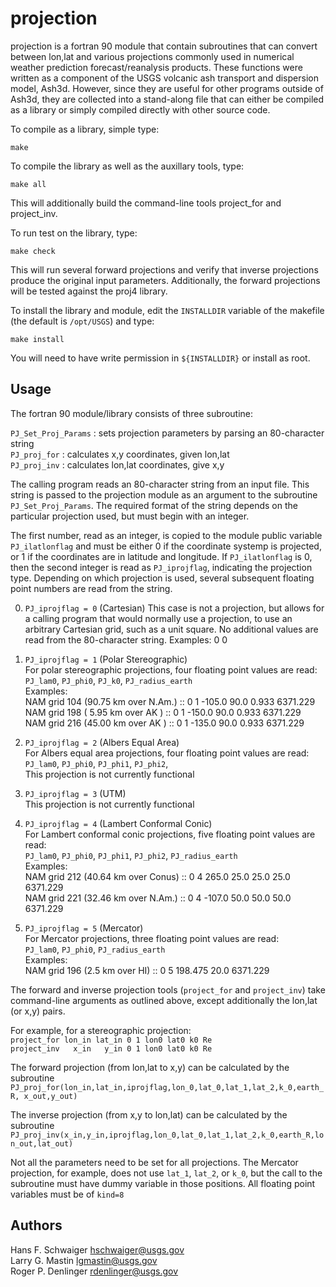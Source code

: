 projection
==========

projection is a fortran 90 module that contain subroutines that can convert
between lon,lat and various projections commonly used in numerical weather
prediction forecast/reanalysis products.
These functions were written as a component of the USGS volcanic ash
transport and dispersion model, Ash3d.  However, since they are useful for
other programs outside of Ash3d, they are collected into a stand-along file
that can either be compiled as a library or simply compiled directly with
other source code.

To compile as a library, simple type:

  `make`

To compile the library as well as the auxillary tools, type:

  `make all`

This will additionally build the command-line tools project\_for and project\_inv.

To run test on the library, type:

  `make check`

This will run several forward projections and verify that inverse projections
produce the original input parameters.  Additionally, the forward projections
will be tested against the proj4 library.

To install the library and module, edit the `INSTALLDIR` variable of the makefile
(the default is `/opt/USGS`) and type:

  `make install`

You will need to have write permission in `${INSTALLDIR}` or install as root.


Usage
-----

The fortran 90 module/library consists of three subroutine:

 `PJ_Set_Proj_Params` : sets projection parameters by parsing an 80-character string  
 `PJ_proj_for`        : calculates x,y coordinates, given lon,lat  
 `PJ_proj_inv`        : calculates lon,lat coordinates, give x,y  

The calling program reads an 80-character string from an input file.  This
string is passed to the projection module as an argument to the subroutine
`PJ_Set_Proj_Params`.  The required format of the string depends on the particular
projection used, but must begin with an integer.

The first number, read as an integer, is copied to the module public variable
`PJ_ilatlonflag` and must be either 0 if the coordinate systemp is projected, or
1 if the coordinates are in latitude and longitude.  If `PJ_ilatlonflag` is 0,
then the second integer is read as `PJ_iprojflag`, indicating the projection type.
Depending on which projection is used, several subsequent floating point numbers
are read from the string.

0. `PJ_iprojflag = 0` (Cartesian)
This case is not a projection, but allows for a calling program that would normally
use a projection, to use an arbitrary Cartesian grid, such as a unit square.
No additional values are read from the 80-character string.
   Examples:
    0 0

1. `PJ_iprojflag = 1` (Polar Stereographic)  
For polar stereographic projections, four floating point values are read:  
`PJ_lam0`, `PJ_phi0`, `PJ_k0`, `PJ_radius_earth`  
   Examples:  
    NAM grid 104 (90.75 km over N.Am.) :: 0 1 -105.0 90.0 0.933 6371.229  
    NAM grid 198 ( 5.95 km over AK   ) :: 0 1 -150.0 90.0 0.933 6371.229  
    NAM grid 216 (45.00 km over AK   ) :: 0 1 -135.0 90.0 0.933 6371.229  

2. `PJ_iprojflag = 2` (Albers Equal Area)  
   For Albers equal area projections, four floating point values are read:  
        `PJ_lam0`, 
        `PJ_phi0`, 
        `PJ_phi1`, 
        `PJ_phi2`,  
   This projection is not currently functional

3. `PJ_iprojflag = 3` (UTM)  
   This projection is not currently functional

4. `PJ_iprojflag = 4` (Lambert Conformal Conic)  
   For Lambert conformal conic projections, five floating point values are read:  
        `PJ_lam0`, 
        `PJ_phi0`, 
        `PJ_phi1`,
        `PJ_phi2`, 
        `PJ_radius_earth`  
   Examples:  
    NAM grid 212 (40.64 km over Conus) :: 0 4 265.0 25.0 25.0 25.0 6371.229  
    NAM grid 221 (32.46 km over N.Am.) :: 0 4 -107.0 50.0 50.0 50.0 6371.229  

5. `PJ_iprojflag = 5` (Mercator)  
   For Mercator projections, three floating point values are read:  
        `PJ_lam0`, 
        `PJ_phi0`, 
        `PJ_radius_earth`  
   Examples:  
    NAM grid 196 (2.5 km over HI) :: 0 5 198.475 20.0 6371.229 

The forward and inverse projection tools (`project_for` and `project_inv`) take command-line
arguments as outlined above, except additionally the lon,lat (or x,y) pairs.

For example, for a stereographic projection:  
  `project_for lon_in lat_in 0 1 lon0 lat0 k0 Re`  
  `project_inv   x_in   y_in 0 1 lon0 lat0 k0 Re`  

The forward projection (from lon,lat to x,y) can be calculated by the subroutine  
  `PJ_proj_for(lon_in,lat_in,iprojflag,lon_0,lat_0,lat_1,lat_2,k_0,earth_R, x_out,y_out)`

The inverse projection (from x,y to lon,lat) can be calculated by the subroutine  
  `PJ_proj_inv(x_in,y_in,iprojflag,lon_0,lat_0,lat_1,lat_2,k_0,earth_R,lon_out,lat_out)`

Not all the parameters need to be set for all projections. The Mercator projection,
for example, does not use `lat_1`, `lat_2`, or `k_0`, but the call to the subroutine must
have dummy variable in those positions.  All floating point variables must be of `kind=8`


Authors
-------

Hans F. Schwaiger <hschwaiger@usgs.gov>  
Larry G. Mastin <lgmastin@usgs.gov>  
Roger P. Denlinger <rdenlinger@usgs.gov>  
